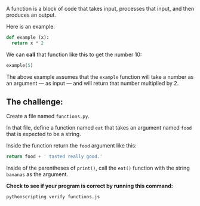 A function is a block of code that takes input, processes that input, and then produces an output.

Here is an example:

```py
def example (x):
  return x * 2
```

We can **call** that function like this to get the number 10:

```py
example(5)
```

The above example assumes that the `example` function will take a number as an argument –– as input –– and will return that number multiplied by 2.

## The challenge:

Create a file named `functions.py`.

In that file, define a function named `eat` that takes an argument named `food`
that is expected to be a string.

Inside the function return the `food` argument like this:

```py
return food + ' tasted really good.'
```

Inside of the parentheses of `print()`, call the `eat()` function with the string `bananas` as the argument.

**Check to see if your program is correct by running this command:**

```bash
pythonscripting verify functions.js
```
